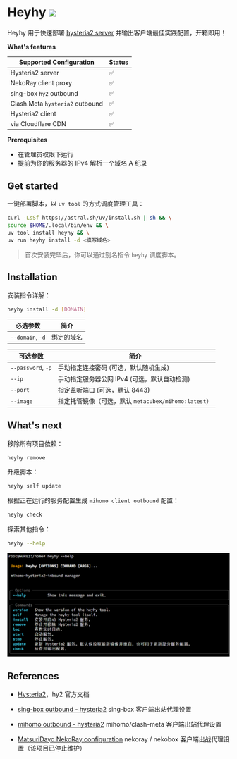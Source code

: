 # Heyhy <a href = "https://t.me/+V1rQL8WFTNxiMjRh"><img src="https://img.shields.io/static/v1?style=social&logo=telegram&label=chat&message=studio" ></a>

Heyhy 用于快速部署 [hysteria2 server](https://github.com/apernet/hysteria) 并输出客户端最佳实践配置，开箱即用！

**What's features**

| Supported Configuration         | Status |
| ------------------------------- | ------ |
| Hysteria2 server                | ✅      |
| NekoRay client proxy            | ✅      |
| sing-box `hy2` outbound         | ✅      |
| Clash.Meta `hysteria2` outbound | ✅      |
| Hysteria2 client                | ✅      |
| via Cloudflare CDN              | ✅      |

**Prerequisites**

- 在管理员权限下运行
- 提前为你的服务器的 IPv4 解析一个域名 A 纪录

## Get started

一键部署脚本，以 `uv tool` 的方式调度管理工具：

```bash
curl -LsSf https://astral.sh/uv/install.sh | sh && \
source $HOME/.local/bin/env && \
uv tool install heyhy && \
uv run heyhy install -d <填写域名>
```

> 首次安装完毕后，你可以通过别名指令 `heyhy` 调度脚本。

## Installation

安装指令详解：

```bash
heyhy install -d [DOMAIN]
```

| 必选参数         | 简介       |
| ---------------- | ---------- |
| `--domain`, `-d` | 绑定的域名 |

| 可选参数           | 简介                                                 |
| ------------------ | ---------------------------------------------------- |
| `--password`, `-p` | 手动指定连接密码 (可选，默认随机生成)                |
| `--ip`             | 手动指定服务器公网 IPv4 (可选，默认自动检测)         |
| `--port`           | 指定监听端口 (可选，默认 8443)                       |
| `--image`          | 指定托管镜像（可选，默认 `metacubex/mihomo:latest`） |

## What's next

移除所有项目依赖：

```bash
heyhy remove
```

升级脚本：

```bash
heyhy self update
```

根据正在运行的服务配置生成 `mihomo client outbound` 配置：

```bash
heyhy check
```

探索其他指令：

```bash
heyhy --help
```

![image-20250629184651534](./assets/image-20250629184651534.png)

## References

- [Hysteria2](https://v2.hysteria.network/zh/docs/getting-started/Client/)，hy2 官方文档

- [sing-box outbound - hysteria2](https://sing-box.sagernet.org/zh/configuration/outbound/hysteria2/) sing-box 客户端出站代理设置

- [mihomo outbound - hysteria2](https://wiki.metacubex.one/config/proxies/hysteria2/#hysteria2) mihomo/clash-meta 客户端出站代理设置

- [MatsuriDayo NekoRay configuration](https://matsuridayo.github.io/n-extra_core/#_5) nekoray / nekobox 客户端出战代理设置（该项目已停止维护）
